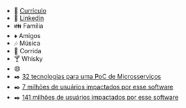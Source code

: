 - :bookmark_tabs: [Currículo](https://jdsc.me/cv.pdf)
- :blue_book: [Linkedin](https://www.linkedin.com/in/jdscme/)
- :family: Família
- :diamonds: Amigos
- :notes: Música
- :running: Corrida
- :cocktail: Whisky
- :smile:
- :black_nib: [32 tecnologias para uma PoC de Microsserviços](https://jdsc.me/ms-poc/)
- :black_nib: [7 milhões de usuários impactados por esse software](https://jdsc.me/7m/)
- :black_nib: [141 milhões de usuários impactados por esse software](https://jdsc.me/141m/)
